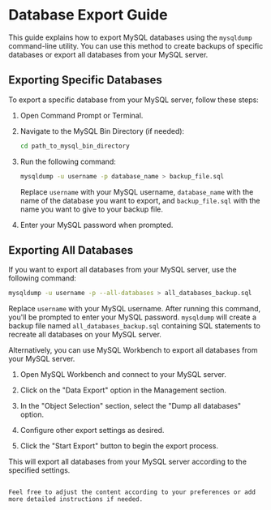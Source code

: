 
# Database Export Guide

This guide explains how to export MySQL databases using the `mysqldump` command-line utility. You can use this method to create backups of specific databases or export all databases from your MySQL server.

## Exporting Specific Databases

To export a specific database from your MySQL server, follow these steps:

1. Open Command Prompt or Terminal.

2. Navigate to the MySQL Bin Directory (if needed):
   ```sh
   cd path_to_mysql_bin_directory
   ```

3. Run the following command:
   ```sh
   mysqldump -u username -p database_name > backup_file.sql
   ```
   Replace `username` with your MySQL username, `database_name` with the name of the database you want to export, and `backup_file.sql` with the name you want to give to your backup file.

4. Enter your MySQL password when prompted.

## Exporting All Databases

If you want to export all databases from your MySQL server, use the following command:

```sh
mysqldump -u username -p --all-databases > all_databases_backup.sql
```

Replace `username` with your MySQL username. After running this command, you'll be prompted to enter your MySQL password. `mysqldump` will create a backup file named `all_databases_backup.sql` containing SQL statements to recreate all databases on your MySQL server.

Alternatively, you can use MySQL Workbench to export all databases from your MySQL server.

1. Open MySQL Workbench and connect to your MySQL server.

2. Click on the "Data Export" option in the Management section.

3. In the "Object Selection" section, select the "Dump all databases" option.

4. Configure other export settings as desired.

5. Click the "Start Export" button to begin the export process.

This will export all databases from your MySQL server according to the specified settings.
```

Feel free to adjust the content according to your preferences or add more detailed instructions if needed.